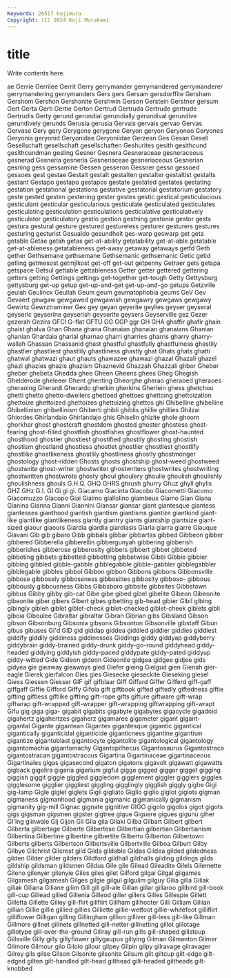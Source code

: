 ```yaml
---
Keywords: 26517 kojimura
Copyright: (C) 2024 Koji Murakami
---
```


# title

Write contents here.



ae Gerrie
Gerrilee Gerrit Gerry gerrymander gerrymandered gerrymanderer gerrymandering gerrymanders Gers gers
Gersam gersdorffite Gersham Gershom Gershon Gershonite Gershwin Gerson Gerstein Gerstner
gersum Gert Gerta Gerti Gertie Gerton Gertrud Gertruda Gertrude gertrude
Gertrudis Gerty gerund gerundial gerundially gerundival gerundive gerundively gerunds Gerusia
gerusia Gervais gervais gervao Gervas Gervase Gery gery Gerygone gerygone
Geryon geryon Geryoneo Geryones Geryonia geryonid Geryonidae Geryoniidae Gerzean Ges
Gesan Gesell Gesellschaft gesellschaft gesellschaften Geshurites gesith gesithcund gesithcundman gesling
Gesner Gesnera Gesneraceae gesneraceous gesnerad Gesneria gesneria Gesneriaceae gesneriaceous Gesnerian
gesning gess gessamine Gessen gesseron Gessner gesso gessoed gessoes gest
gestae Gestalt gestalt gestalten gestalter gestaltist gestalts gestant Gestapo gestapo
gestapos gestate gestated gestates gestating gestation gestational gestations gestative gestatorial
gestatorium gestatory geste gested gesten gestening gester gestes gestic gestical
gesticulacious gesticulant gesticular gesticularious gesticulate gesticulated gesticulates gesticulating gesticulation gesticulations
gesticulative gesticulatively gesticulator gesticulatory gestio gestion gestning gestonie gestor gests
gestura gestural gesture gestured gestureless gesturer gesturers gestures gesturing gesturist
Gesualdo gesundheit ges-warp geswarp get geta getable Getae getah getas
get-at-ability getatability get-at-able getatable get-at-ableness getatableness get-away getaway getaways getfd
Geth gether Gethsemane gethsemane Gethsemanic gethsemanic Getic getid getling getmesost
getmjlkost get-off get-out getpenny Getraer gets getspa getspace Getsul gettable
gettableness Getter getter gettered gettering getters getting Gettings gettings get-together
get-tough Getty Gettysburg gettysburg get-up getup get-up-and-get get-up-and-go getups Getzville
geulah Geulincx Geullah Geum geum geumatophobia geums GeV Gev Gevaert
gewgaw gewgawed gewgawish gewgawry gewgaws gewgawy Gewirtz Gewrztraminer Gex gey
geyan geyerite geylies geyser geyseral geyseric geyserine geyserish geyserite geysers
Geyserville gez Gezer gezerah Gezira GFCI G-flat GFTU GG GGP
ggr GH GHA ghaffir ghafir ghain ghaist ghalva Ghan Ghana
ghana Ghanaian ghanaian ghanaians Ghanian ghanian Ghardaia gharial gharnao gharri
gharries gharris gharry gharry-wallah Ghassan Ghassanid ghast ghastful ghastfully ghastfulness
ghastily ghastlier ghastliest ghastlily ghastliness ghastly ghat Ghats ghats ghatti
ghatwal ghatwazi ghaut ghauts ghawazee ghawazi ghazal Ghazali ghazel ghazi
ghazies ghazis ghazism Ghaznevid Ghazzah Ghazzali ghbor Gheber gheber ghebeta
Ghedda ghee Gheen Gheens ghees Gheg Ghegish Ghelderode gheleem Ghent
ghenting Gheorghe gherao gheraoed gheraoes gheraoing Gherardi Gherardo gherkin gherkins
Gherlein ghess ghetchoo ghetti ghetto ghetto-dwellers ghettoed ghettoes ghettoing ghettoization
ghettoize ghettoized ghettoizes ghettoizing ghettos ghi Ghibelline ghibelline Ghibellinism ghibellinism
Ghiberti ghibli ghiblis ghillie ghillies Ghilzai Ghiordes Ghirlandaio Ghirlandajo ghis
Ghiselin ghizite ghole ghoom ghorkhar ghost ghostcraft ghostdom ghosted ghoster
ghostess ghost-fearing ghost-filled ghostfish ghostfishes ghostflower ghost-haunted ghosthood ghostier ghostiest
ghostified ghostily ghosting ghostish ghostism ghostland ghostless ghostlet ghostlier ghostliest
ghostlify ghostlike ghostlikeness ghostlily ghostliness ghostly ghostmonger ghostology ghost-ridden Ghosts
ghosts ghostship ghost-weed ghostweed ghostwrite ghost-writer ghostwriter ghostwriters ghostwrites ghostwriting
ghostwritten ghostwrote ghosty ghoul ghoulery ghoulie ghoulish ghoulishly ghoulishness ghouls
G.H.Q. GHQ GHRS ghrush ghurry Ghuz ghyll ghylls GHZ GHz
G.I. GI Gi gi gi. Giacamo Giacinta Giacobo Giacometti Giacomo
Giacomuzzo Giacopo Giai Giaimo giallolino giambeux Giamo Gian Giana Gianina
Gianna Gianni Giannini Giansar giansar giant giantesque giantess giantesses gianthood
giantish giantism giantisms giantize giantkind giant-like giantlike giantlikeness giantly giantry
giants giantship giantsize giant-sized giaour giaours Giardia giardia giardiasis Giarla
giarra giarre Giauque Giavani Gib gib gibaro Gibb gibbals gibbar
gibbartas gibbed Gibbeon gibber gibbered Gibberella gibberellin gibbergunyah gibbering gibberish
gibberishes gibberose gibberosity gibbers gibbert gibbet gibbeted gibbeting gibbets gibbetted
gibbetting gibbetwise Gibbi Gibbie gibbier gibbing gibbled gibble-gabble gibblegabble gibble-gabbler
gibblegabbler gibblegable gibbles gibbol Gibbon gibbon Gibbons gibbons Gibbonsville gibbose
gibbosely gibboseness gibbosities gibbosity gibboso- gibbous gibbously gibbousness Gibbs Gibbsboro
gibbsite gibbsites Gibbstown gibbus Gibby gibby gib-cat Gibe gibe gibed
gibel gibelite Gibeon Gibeonite gibeonite giber gibers Gibert gibes gibetting
gib-head gibier Gibil gibing gibingly gibleh giblet giblet-check giblet-checked giblet-cheek
giblets gibli giboia Giboulee Gibraltar gibraltar Gibran Gibrian gibs Gibsland
Gibson gibson Gibsonburg Gibsonia gibsons Gibsonton Gibsonville gibstaff Gibun gibus
gibuses GI'd GID gid giddap giddea giddied giddier giddies giddiest
giddify giddily giddiness giddinesses Giddings giddy giddyap giddyberry giddybrain giddy-brained
giddy-drunk giddy-go-round giddyhead giddy-headed giddying giddyish giddy-paced giddypate giddy-pated giddyup
giddy-witted Gide Gideon gideon Gideonite gidgea gidgee gidjee gids gidyea
gie gieaway gieaways gied Giefer gieing Gielgud gien Gienah gier-eagle
Gierek gierfalcon Gies gies Giesecke gieseckite Gieseking giesel Giess Giessen
Giesser GIF gif gifblaar Giff Giffard Giffer Gifferd giff-gaff giffgaff
Giffie Gifford Giffy Gifola gift giftbook gifted giftedly giftedness giftie
gifting giftless giftlike giftling gift-rope gifts gifture giftware gift-wrap giftwrap
gift-wrapped gift-wrapper gift-wrapping giftwrapping gift-wrapt Gifu gig giga giga- gigabit
gigabits gigabyte gigabytes gigacycle gigadoid gigahertz gigahertzes gigaherz gigamaree gigameter
gigant gigant- gigantal Gigante gigantean Gigantes gigantesque gigantic gigantical gigantically
giganticidal giganticide giganticness gigantine gigantism gigantize gigantoblast gigantocyte gigantolite gigantological
gigantology gigantomachia gigantomachy Gigantopithecus Gigantosaurus Gigantostraca gigantostracan gigantostracous Gigartina Gigartinaceae
gigartinaceous Gigartinales gigas gigasecond gigaton gigatons gigavolt gigawatt gigawatts gigback
gigelira gigeria gigerium gigful gigge gigged gigger gigget gigging giggish
giggit giggle giggled giggledom gigglement giggler gigglers giggles gigglesome gigglier
giggliest giggling gigglingly gigglish giggly gighe Gigi gig-lamp Gigle giglet
giglets Gigli gigliato Giglio giglio giglot giglots gigman gigmaness gigmanhood
gigmania gigmanic gigmanically gigmanism gigmanity gig-mill Gignac gignate gignitive GIGO
gigolo gigolos gigot gigots gigs gigsman gigsmen gigster gigtree gigue
Giguere gigues gigunu giher GI'ing giinwale Gij Gijon Gil Gila
gila Gilaki Gilba Gilbart Gilbert gilbert Gilberta gilbertage Gilberte Gilbertese
Gilbertian gilbertian Gilbertianism Gilbertina Gilbertine gilbertine gilbertite Gilberto Gilberton Gilbertown
Gilberts gilberts Gilbertson Gilbertsville Gilbertville Gilboa Gilburt Gilby Gilbye Gilchrist
Gilcrest gild Gilda gildable Gildas Gildea gilded gildedness gilden Gilder
gilder gilders Gildford gildhall gildhalls gilding gildings gilds gildship gildsman
gildsmen Gildus Gile gile Gilead Gileadite Gilels Gilemette Gileno gilenyer
gilenyie Giles giles gilet Gilford gilgai Gilgal gilgames Gilgamesh gilgamesh
Gilges gilgie gilgul gilgulim gilguy Gilia gilia Giliak giliak Giliana
Giliane gilim Gill gill gill-ale Gillan gillar gillaroo gillbird gill-book
gill-cup Gillead gilled Gillenia Gilleod giller gillers Gilles Gillespie Gillett
Gilletta Gillette Gilley gill-flirt gillflirt Gillham gillhooter Gilli Gilliam Gillian
gillian Gillie gillie gillied gillies Gilliette gillie-wetfoot gillie-whitefoot gilliflirt gilliflower
Gilligan gilling Gillingham gillion gilliver gill-less gill-like Gillman Gillmore gillnet
gillnets gillnetted gill-netter gillnetting gillot gillotage gillotype gill-over-the-ground Gillray gill-run
gills gill-shaped gillstoup Gillsville Gilly gilly gillyflower gillygaupus gillying Gilman
Gilmanton Gilmer Gilmore Gilmour gilo Gilolo gilour gilpey Gilpin gilpy
gilravage gilravager Gilroy gils gilse Gilson Gilsonite gilsonite Gilsum gilt
giltcup gilt-edge gilt-edged gilten gilt-handled gilt-head gilthead gilt-headed giltheads gilt-knobbed
